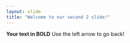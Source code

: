 ```yaml
---
layout: slide
title: "Welcome to our second 2 slide!"
---
```

**Your text in BOLD**
Use the left arrow to go back!
